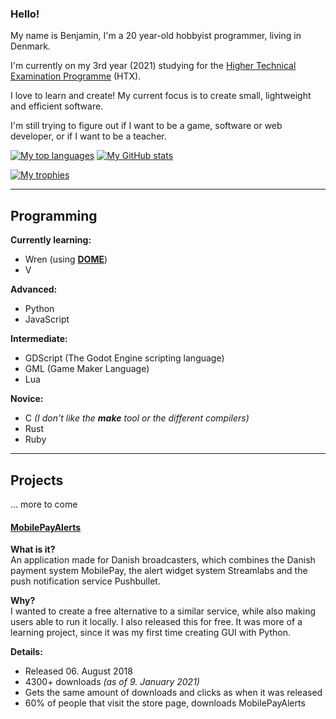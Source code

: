 ### Hello!

My name is Benjamin, I'm a 20 year-old hobbyist programmer, living in Denmark.

I'm currently on my 3rd year (2021) studying for the [Higher Technical Examination Programme](https://en.m.wikipedia.org/wiki/Higher_Technical_Examination_Programme) (HTX).

I love to learn and create! My current focus is to create small, lightweight and efficient software.

I'm still trying to figure out if I want to be a game, software or web developer, or if I want to be a teacher.

[![My top languages](https://github-readme-stats.vercel.app/api/top-langs/?username=benstigsen&layout=compact)](https://github.com/anuraghazra/github-readme-stats)
[![My GitHub stats](https://github-readme-stats.vercel.app/api?username=benstigsen&hide=issues&show_icons=true)](https://github.com/anuraghazra/github-readme-stats)

[![My trophies](https://github-profile-trophy.vercel.app/?username=benstigsen)](https://github.com/ryo-ma/github-profile-trophy)

---

## Programming

**Currently learning:**
- Wren (using **[DOME](https://domeengine.com/)**)
- V

**Advanced:**
- Python
- JavaScript

**Intermediate:**
- GDScript (The Godot Engine scripting language)
- GML (Game Maker Language)
- Lua

**Novice:**
- C _(I don't like the **make** tool or the different compilers)_
- Rust
- Ruby

---

## Projects

... more to come

#### [MobilePayAlerts](https://tearzz.itch.io/mobilepayalerts)  

**What is it?**  
An application made for Danish broadcasters, which combines the Danish payment system MobilePay, the alert widget system Streamlabs and the push notification service Pushbullet.

**Why?**  
I wanted to create a free alternative to a similar service, while also making users able to run it locally. I also released this for free. It was more of a learning project, since it was my first time creating GUI with Python.

**Details:**
  - Released 06. August 2018
  - 4300+ downloads _(as of 9. January 2021)_
  - Gets the same amount of downloads and clicks as when it was released
  - 60% of people that visit the store page, downloads MobilePayAlerts
